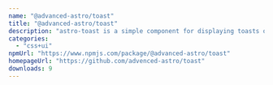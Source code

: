 ```yaml
---
name: "@advanced-astro/toast"
title: "@advanced-astro/toast"
description: "astro-toast is a simple component for displaying toasts on your website."
categories:
  - "css+ui"
npmUrl: "https://www.npmjs.com/package/@advanced-astro/toast"
homepageUrl: "https://github.com/advenced-astro/toast"
downloads: 9
---
```

